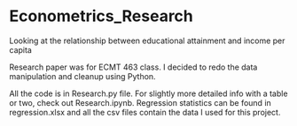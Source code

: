 # Econometrics_Research
Looking at the relationship between educational attainment and income per capita 

Research paper was for ECMT 463 class. I decided to redo the data manipulation and cleanup using Python. 

All the code is in Research.py file. For slightly more detailed info with a table or two, check out Research.ipynb. Regression statistics can be found in regression.xlsx and all the csv files contain the data I used for this project.
